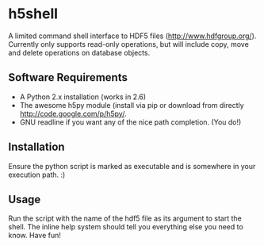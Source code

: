 h5shell
=======

A limited command shell interface to HDF5 files (http://www.hdfgroup.org/).
Currently only supports read-only operations, but will include copy, move and
delete operations on database objects.

Software Requirements
---------------------

* A Python 2.x installation (works in 2.6)
* The awesome h5py module (install via pip or download from
  directly http://code.google.com/p/h5py/.
* GNU readline if you want any of the nice path completion. (You do!)

Installation
-----

Ensure the python script is marked as executable and is somewhere in your
execution path. :)

Usage
-----

Run the script with the name of the hdf5 file as its argument to start the
shell.  The inline help system should tell you everything else you need to
know.  Have fun!

